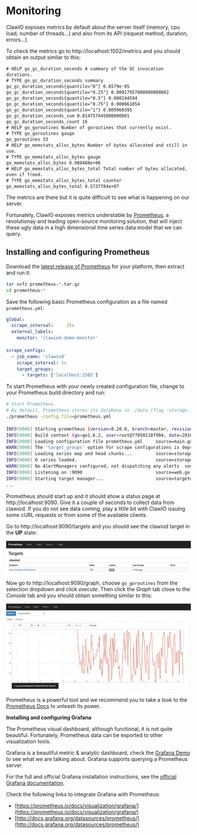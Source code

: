 # Monitoring

ClawIO exposes metrics by default about the server itself (memory, cpu load,
number of threads...) and also from its API (request method, duration, errors...).

To check the metrics go to http://localhost:1502/metrics and you should obtain an output similar to this:

```
# HELP go_gc_duration_seconds A summary of the GC invocation durations.
# TYPE go_gc_duration_seconds summary
go_gc_duration_seconds{quantile="0"} 6.6579e-05
go_gc_duration_seconds{quantile="0.25"} 0.00017957000000000002
go_gc_duration_seconds{quantile="0.5"} 0.000244594
go_gc_duration_seconds{quantile="0.75"} 0.000661054
go_gc_duration_seconds{quantile="1"} 0.009960395
go_gc_duration_seconds_sum 0.014757445000000001
go_gc_duration_seconds_count 16
# HELP go_goroutines Number of goroutines that currently exist.
# TYPE go_goroutines gauge
go_goroutines 33
# HELP go_memstats_alloc_bytes Number of bytes allocated and still in use.
# TYPE go_memstats_alloc_bytes gauge
go_memstats_alloc_bytes 8.988488e+06
# HELP go_memstats_alloc_bytes_total Total number of bytes allocated, even if freed.
# TYPE go_memstats_alloc_bytes_total counter
go_memstats_alloc_bytes_total 8.5737784e+07

```
The metrics are there but it is quite difficult to see what is happening on our server.

Fortunately, ClawIO exposes metrics understable by
[Prometheus](https://prometheus.io/), a revolutionay and leading open-source
monitoring solution, that will inject these ugly data in a high dimensional
time series data model that we can query.

## Installing and configuring Prometheus

Download the [latest release of Prometheus](https://prometheus.io/download/) for your platform, then extract and run it:

```bash
tar xvfz prometheus-*.tar.gz
cd prometheus-*
```

Save the following basic Prometheus configuration as a file named `prometheus.yml`:

```yml
global:
  scrape_interval:     15s
  external_labels:
    monitor: 'clawiod-demo-monitor'

scrape_configs:
  - job_name: 'clawiod'
    scrape_interval: 5s
    target_groups:
      - targets: ['localhost:1502']
```

To start Prometheus with your newly created configuration file, change to your Prometheus build directory and run:

```bash
# Start Prometheus.
# By default, Prometheus stores its database in ./data (flag -storage.local.path).
./prometheus -config.file=prometheus.yml

INFO[0000] Starting prometheus (version=0.20.0, branch=master, revision=aeab25c)  source=main.go:73
INFO[0000] Build context (go=go1.6.2, user=root@77050118f904, date=20160616-08:40:41)  source=main.go:74
INFO[0000] Loading configuration file prometheus.yml     source=main.go:206
WARN[0000] The 'target_groups' option for scrape configurations is deprecated, use 'static_configs' instead  source=config.go:468
INFO[0000] Loading series map and head chunks...         source=storage.go:341
INFO[0000] 0 series loaded.                              source=storage.go:346
WARN[0000] No AlertManagers configured, not dispatching any alerts  source=notifier.go:174
INFO[0000] Listening on :9090                            source=web.go:241
INFO[0000] Starting target manager...                    source=targetmanager.go:74
...
```
Prometheus should start up and it should show a status page at http://localhost:9090. Give it a couple of seconds to collect data from clawiod. If you do not
see data coming, play a little bit with ClawIO issuing some cURL requests or from some of the available clients.


Go to http://localhost:9090/targets and you should see the clawiod target in the **UP** state:

![](assets/prometheus1.png)

Now go to http://localhost:9090/graph, choose `go_goroutines` from the
selection dropdown and click *execute*. Then click the *Graph* tab close to the
*Console* tab and you should obtain something similar to this:

![](assets/prometheus2.png)

Prometheus is a powerful tool and we recommend you to take a look to the [Prometheus Docs](https://prometheus.io/docs/introduction/overview/) to unleash its power.

**Installing and configuring Grafana**


The Prometheus visual dashboard, although functional, it is not quite beautiful.
Fortunately, Prometheus data can be exported to other visualization tools.

Grafana is a beautiful metric & analytic dashboard, check the [Grafana
Demo](http://play.grafana.org/dashboard/db/big-dashboard) to see what we are
talking about. Grafana supports querying a Prometheus server. 

For the full and official Grafana installation instructions, see the [official Grafana documentation]().

Check the following links to integrate Grafana with Prometheus:

- [https://prometheus.io/docs/visualization/grafana/](https://prometheus.io/docs/visualization/grafana/)
- [http://docs.grafana.org/datasources/prometheus/](http://docs.grafana.org/datasources/prometheus/)
